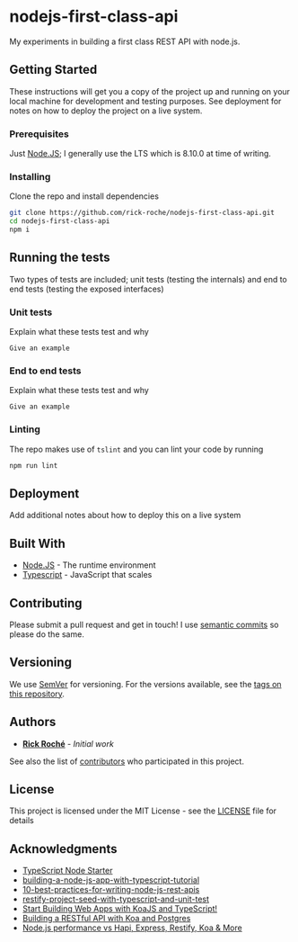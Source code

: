 # nodejs-first-class-api

My experiments in building a first class REST API with node.js.

## Getting Started

These instructions will get you a copy of the project up and running on your local machine for development and testing purposes. See deployment for notes on how to deploy the project on a live system.

### Prerequisites

Just [Node.JS](https://nodejs.org/); I generally use the LTS which is 8.10.0 at time of writing.

### Installing

Clone the repo and install dependencies

```sh
git clone https://github.com/rick-roche/nodejs-first-class-api.git
cd nodejs-first-class-api
npm i
```

## Running the tests

Two types of tests are included; unit tests (testing the internals) and end to end tests (testing the exposed interfaces)

### Unit tests

Explain what these tests test and why

```
Give an example
```

### End to end tests

Explain what these tests test and why

```
Give an example
```

### Linting 

The repo makes use of `tslint` and you can lint your code by running

```sh
npm run lint
```

## Deployment

Add additional notes about how to deploy this on a live system

## Built With

* [Node.JS](https://nodejs.org/) - The runtime environment
* [Typescript](http://www.typescriptlang.org/) - JavaScript that scales

## Contributing

Please submit a pull request and get in touch! I use [semantic commits](https://seesparkbox.com/foundry/semantic_commit_messages) so please do the same.

## Versioning

We use [SemVer](http://semver.org/) for versioning. For the versions available, see the [tags on this repository](https://github.com/rick-roche/nodejs-first-class-api/tags). 

## Authors

* **[Rick Roché](https://github.com/rick-roche)** - *Initial work*

See also the list of [contributors](https://github.com/rick-roche/nodejs-first-class-api/contributors) who participated in this project.

## License

This project is licensed under the MIT License - see the [LICENSE](LICENSE) file for details

## Acknowledgments

* [TypeScript Node Starter](https://github.com/Microsoft/TypeScript-Node-Starter)
* [building-a-node-js-app-with-typescript-tutorial](https://blog.risingstack.com/building-a-node-js-app-with-typescript-tutorial/)
* [10-best-practices-for-writing-node-js-rest-apis](https://blog.risingstack.com/10-best-practices-for-writing-node-js-rest-apis/)
* [restify-project-seed-with-typescript-and-unit-test](http://www.sulhome.com/Blog/9/restify-project-seed-with-typescript-and-unit-test)
* [Start Building Web Apps with KoaJS and TypeScript!](https://medium.com/netscape/start-building-web-apps-with-koajs-and-typescript-366264dec608)
* [Building a RESTful API with Koa and Postgres](http://mherman.org/blog/2017/08/23/building-a-restful-api-with-koa-and-postgres/)
* [Node.js performance vs Hapi, Express, Restify, Koa & More](https://raygun.com/blog/nodejs-vs-hapi-express-restify-koa/)
